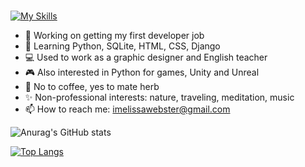 ### 



[![My Skills](https://skills.thijs.gg/icons?i=py,html,css,django,vscode,sqlite)](https://skills.thijs.gg)



- 🔭 Working on getting my first developer job
- 🌱 Learning Python, SQLite, HTML, CSS, Django
- 💻 Used to work as a graphic designer and English teacher
- 🎮 Also interested in Python for games, Unity and Unreal
- 🌿 No to coffee, yes to mate herb
- ✨ Non-professional interests: nature, traveling, meditation, music 
- 📫 How to reach me: imelissawebster@gmail.com

![Anurag's GitHub stats](https://github-readme-stats.vercel.app/api?username=melissawebster&show_icons=true&theme=prussian)<p></p>
[![Top Langs](https://github-readme-stats.vercel.app/api/top-langs/?username=melissawebster&layout=compact)](https://github.com/anuraghazra/github-readme-stats)
